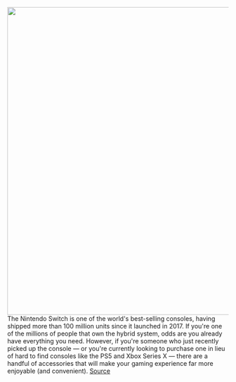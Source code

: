 <img src='https://cdn.vox-cdn.com/thumbor/llRCK8s9j9M6AWjqrVTfc5srgjA=/0x0:1920x1300/1200x800/filters:focal(807x497:1113x803)/cdn.vox-cdn.com/uploads/chorus_image/image/70511306/09_l.0.jpg' width='700px' /><br/>
The Nintendo Switch is one of the world's best-selling consoles, having shipped more than 100 million units since it launched in 2017. If you're one of the millions of people that own the hybrid system, odds are you already have everything you need. However, if you're someone who just recently picked up the console — or you're currently looking to purchase one in lieu of hard to find consoles like the PS5 and Xbox Series X — there are a handful of accessories that will make your gaming experience far more enjoyable (and convenient).
<a href='https://www.theverge.com/22912942/best-nintendo-switch-controllers-cases-chargers-headsets-accessories'> Source <a/>